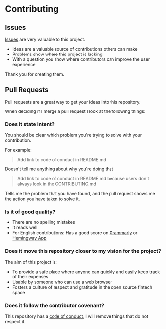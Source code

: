 <!-- Adapted from https://github.com/PurpleBooth/a-good-readme-template/blob/main/CONTRIBUTING.md -->

# Contributing

## Issues

[Issues](https://codeberg.org/AverageHelper/ip-echo-cloudflare/issues/new/choose) are very valuable to this project.

- Ideas are a valuable source of contributions others can make
- Problems show where this project is lacking
- With a question you show where contributors can improve the user
  experience

Thank you for creating them.

## Pull Requests

Pull requests are a great way to get your ideas into this repository.

When deciding if I merge a pull request I look at the following
things:

### Does it state intent?

You should be clear which problem you're trying to solve with your
contribution.

For example:

> Add link to code of conduct in README.md

Doesn't tell me anything about why you're doing that

> Add link to code of conduct in README.md because users don't always
> look in the CONTRIBUTING.md

Tells me the problem that you have found, and the pull request shows me
the action you have taken to solve it.

### Is it of good quality?

- There are no spelling mistakes
- It reads well
- For English contributions: Has a good score on
  [Grammarly](https://www.grammarly.com) or [Hemingway
  App](https://hemingwayapp.com)

### Does it move this repository closer to my vision for the project?

The aim of this project is:

- To provide a safe place where anyone can quickly and easily keep track of their expenses
- Usable by someone who can use a web browser
- Fosters a culture of respect and gratitude in the open source fintech space

### Does it follow the contributor covenant?

This repository has a [code of conduct](/CODE_OF_CONDUCT.md), I will
remove things that do not respect it.
